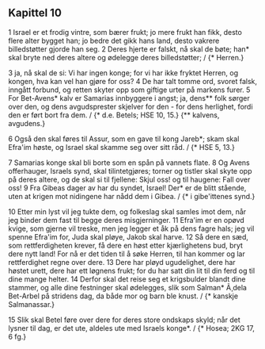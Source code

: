 ## Kapittel 10

1 Israel er et frodig vintre, som bærer frukt; jo mere frukt han fikk, desto flere alter bygget han; jo bedre det gikk hans land, desto vakrere billedstøtter gjorde han seg.
2 Deres hjerte er falskt, nå skal de bøte; han* skal bryte ned deres altere og ødelegge deres billedstøtter; / {* Herren.}

3 ja, nå skal de si: Vi har ingen konge; for vi har ikke fryktet Herren, og kongen, hva kan vel han gjøre for oss?
4 De har talt tomme ord, svoret falsk, inngått forbund, og retten skyter opp som giftige urter på markens furer.
5 For Bet-Avens* kalv er Samarias innbyggere i angst; ja, dens** folk sørger over den, og dens avgudsprester skjelver for den - for dens herlighet, fordi den er ført bort fra dem. / {* d.e. Betels; HSE 10, 15.} {** kalvens, avgudens.}

6 Også den skal føres til Assur, som en gave til kong Jareb*; skam skal Efra'im høste, og Israel skal skamme seg over sitt råd. / {* HSE 5, 13.}

7 Samarias konge skal bli borte som en spån på vannets flate.
8 Og Avens offerhauger, Israels synd, skal tilintetgjøres; torner og tistler skal skyte opp på deres altere, og de skal si til fjellene: Skjul oss! og til haugene: Fall over oss!
9 Fra Gibeas dager av har du syndet, Israel! Der* er de blitt stående, uten at krigen mot nidingene har nådd dem i Gibea. / {* i gibe'ittenes synd.}

10 Etter min lyst vil jeg tukte dem, og folkeslag skal samles imot dem, når jeg binder dem fast til begge deres misgjerninger.
11 Efra'im er en opøvd kvige, som gjerne vil treske, men jeg legger et åk på dens fagre hals; jeg vil spenne Efra'im for, Juda skal pløye, Jakob skal harve.
12 Så dere en sæd, som rettferdigheten krever, få dere en høst etter kjærlighetens bud, bryt dere nytt land! For nå er det tiden til å søke Herren, til han kommer og lar rettferdighet regne over dere.
13 Dere har pløyd ugudelighet, dere har høstet urett, dere har ett løgnens frukt; for du har satt din lit til din ferd og til dine mange helter.
14 Derfor skal det reise seg et krigsbulder blandt dine stammer, og alle dine festninger skal ødelegges, slik som Salman* Ã¸dela Bet-Arbel på stridens dag, da både mor og barn ble knust. / {* kanskje Salmanassar.}

15 Slik skal Betel føre over dere for deres store ondskaps skyld; når det lysner til dag, er det ute, aldeles ute med Israels konge*. / {* Hosea; 2KG 17, 6 fg.}

